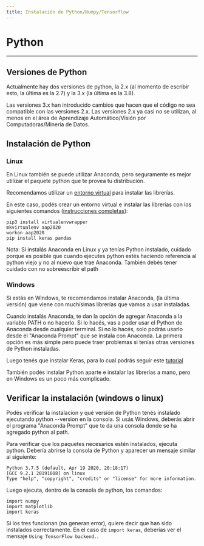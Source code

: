 ```yaml
---
title: Instalación de Python/Numpy/Tensorflow
---
```



# Python
-------------------------------------------
## Versiones de Python

Actualmente hay dos versiones de python, la 2.x (al momento de escribir esto, la última es la 2.7) y la 3.x (la última es la 3.8). 

Las versiones 3.x han introducido cambios que hacen que el código no sea compatible con las versiones 2.x. Las versiones 2.x ya casi no se utilizan, al menos en el área de Aprendizaje Automático/Visión por Computadoras/Minería de Datos.

## Instalación de Python

### Linux

En Linux también se puede utilizar Anaconda, pero seguramente es mejor utilizar el paquete python que te provea tu distribución.

Recomendamos utilizar un [entorno virtual](https://docs.python.org/es/3/tutorial/venv.html) para instalar las librerías.

En este caso, podés crear un entorno virtual e instalar las librerías con los siguientes comandos ([instrucciones completas](https://itnext.io/how-to-set-up-python-virtual-environment-on-ubuntu-20-04-a2c7a192938d)):

````
pip3 install virtualenvwrapper
mkvirtualenv aap2020
workon aap2020
pip install keras pandas
````

Nota: Si instalás Anaconda en Linux y ya tenías Python instalado, cuidado porque es posible que cuando ejecutes python estés haciendo referencia al python viejo y no al nuevo que trae Anaconda. También debés tener cuidado con no sobreescribir el path


### Windows

Si estás en Windows, te recomendamos instalar Anaconda, (la última versión) que viene con muchísimas librerías que vamos a usar instaladas.

Cuando instalás Anaconda, te dan la opción de agregar Anaconda a la variable PATH o no hacerlo. Si lo hacés, vas a poder usar el Python de Anaconda desde cualquier terminal. Si no lo hacés, solo podrás usarlo desde el "Anaconda Prompt" que se instala con Anaconda. La primera opción es más simple pero puede traer problemas si tenías otras versiones de Python instaladas.

Luego tenés que instalar Keras, para lo cual podrás seguir este [tutorial](https://towardsdatascience.com/https-medium-com-ekapope-v-install-tensorflow-and-keras-using-anaconda-navigator-without-command-line-b0bc41dbd038)


También podés instalar Python aparte e instalar las librerías a mano, pero en Windows es un poco más complicado.

## Verificar la instalación (windows o linux)

Podés verificar la instalacion y qué versión de Python tenés instalado ejecutando python --version en la consola. Si usás Windows, deberás abrir el programa "Anaconda Prompt" que te da una consola donde se ha agregado python al path.

Para verificar que los paquetes necesarios estén instalados, ejecuta python. Debería abrirse la consola de Python y aparecer un mensaje similar al siguiente:

````
Python 3.7.5 (default, Apr 19 2020, 20:18:17) 
[GCC 9.2.1 20191008] on linux
Type "help", "copyright", "credits" or "license" for more information.
````

Luego ejecuta, dentro de la consola de python, los comandos:

````
import numpy
import matplotlib
import keras
````

Si los tres funcionan (no generan error), quiere decir que han sido instalados correctamente. En el caso de `import keras`, deberías ver el mensaje `Using TensorFlow backend.`.

